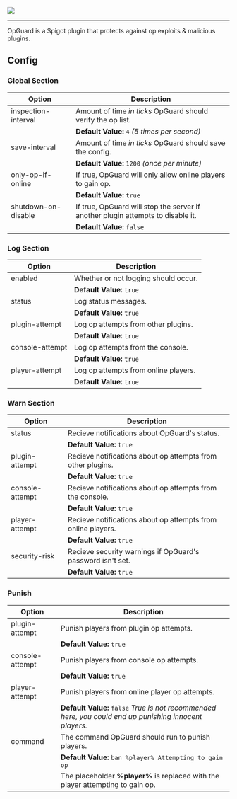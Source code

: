 <img src="http://i.imgur.com/le8Nqlv.png"></img>

---

OpGuard is a Spigot plugin that protects against op exploits &amp; malicious plugins.

## Config

### Global Section

| Option                           | Description                      |
|----------------------------------|----------------------------------|
| inspection-interval | Amount of time *in ticks* OpGuard should verify the op list. |
| | **Default Value:** `4` *(5 times per second)* |
| save-interval | Amount of time *in ticks* OpGuard should save the config. |
| | **Default Value:** `1200` *(once per minute)* |
| only-op-if-online | If true, OpGuard will only allow online players to gain op. |
| | **Default Value:** `true` |
| shutdown-on-disable | If true, OpGuard will stop the server if another plugin attempts to disable it. |
| | **Default Value:** `false` |

### Log Section

| Option                           | Description                      |
|----------------------------------|----------------------------------|
| enabled | Whether or not logging should occur. |
| | **Default Value:** `true` |
| status | Log status messages. |
| | **Default Value:** `true` |
| plugin-attempt | Log op attempts from other plugins. |
| | **Default Value:** `true` |
| console-attempt | Log op attempts from the console. |
| | **Default Value:** `true` |
| player-attempt | Log op attempts from online players. |
| | **Default Value:** `true` |

### Warn Section

| Option                           | Description                      |
|----------------------------------|----------------------------------|
| status | Recieve notifications about OpGuard's status. |
| | **Default Value:** `true` |
| plugin-attempt | Recieve notifications about op attempts from other plugins. |
| | **Default Value:** `true` |
| console-attempt | Recieve notifications about op attempts from the console. |
| | **Default Value:** `true` |
| player-attempt | Recieve notifications about op attempts from online players. |
| | **Default Value:** `true` |
| security-risk | Recieve security warnings if OpGuard's password isn't set. |
| | **Default Value:** `true` |

### Punish

| Option                           | Description                      |
|----------------------------------|----------------------------------|
| plugin-attempt | Punish players from plugin op attempts. |
| | **Default Value:** `true` |
| console-attempt | Punish players from console op attempts. |
| | **Default Value:** `true` |
| player-attempt | Punish players from online player op attempts. |
| | **Default Value:** `false` *True is not recommended here, you could end up punishing innocent players.* |
| command | The command OpGuard should run to punish players. |
| | **Default Value:** `ban %player% Attempting to gain op` |
| | The placeholder **%player%** is replaced with the player attempting to gain op. |
